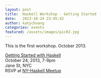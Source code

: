 ```yaml
---
layout: post
title:  Haskell Workshop - Getting Started
date:   2013-10-24 23:45:42
author: katychuang
categories: events
featured: /assets/images/pic02.jpg
---
```


This is the first workshop. October 2013.

<a href="http://www.meetup.com/NY-Haskell/events/144356872/">Getting Started with Haskell</a><br>
October 24, 2013, 7-9pm<br>
Jane St, NYC<br>
RSVP at <a href="http://www.meetup.com/NY-Haskell/events/144356872/">NY-Haskell Meetup</a>
